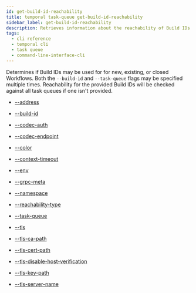 ```yaml
---
id: get-build-id-reachability
title: temporal task-queue get-build-id-reachability
sidebar_label: get-build-id-reachability
description: Retrieves information about the reachability of Build IDs on one or more Task Queues
tags:
  - cli reference
  - temporal cli
  - task queue
  - command-line-interface-cli
---
```


Determines if Build IDs may be used for for new, existing, or closed Workflows. 
Both the `--build-id` and `--task-queue` flags may be specified multiple times. 
Reachability for the provided Build IDs will be checked against all task queues if one isn't provided.

- [--address](/cli/cmd-options/address)

- [--build-id](/cli/cmd-options/build-id)

- [--codec-auth](/cli/cmd-options/codec-auth)

- [--codec-endpoint](/cli/cmd-options/codec-endpoint)

- [--color](/cli/cmd-options/color)

- [--context-timeout](/cli/cmd-options/context-timeout)

- [--env](/cli/cmd-options/env)

- [--grpc-meta](/cli/cmd-options/grpc-meta)

- [--namespace](/cli/cmd-options/namespace)

- [--reachability-type](/cli/cmd-options/reachability-type)

- [--task-queue](/cli/cmd-options/task-queue)

- [--tls](/cli/cmd-options/tls)

- [--tls-ca-path](/cli/cmd-options/tls-ca-path)

- [--tls-cert-path](/cli/cmd-options/tls-cert-path)

- [--tls-disable-host-verification](/cli/cmd-options/tls-disable-host-verification)

- [--tls-key-path](/cli/cmd-options/tls-key-path)

- [--tls-server-name](/cli/cmd-options/tls-server-name)
